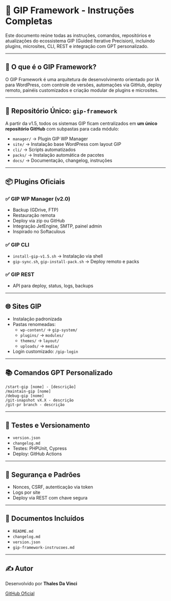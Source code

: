 # 🧠 GIP Framework - Instruções Completas

Este documento reúne todas as instruções, comandos, repositórios e atualizações do ecossistema GIP (Guided Iterative Precision), incluindo plugins, microsites, CLI, REST e integração com GPT personalizado.

---

## 🚀 O que é o GIP Framework?

O GIP Framework é uma arquitetura de desenvolvimento orientado por IA para WordPress, com controle de versões, automações via GitHub, deploy remoto, painéis customizados e criação modular de plugins e microsites.

---

## 📁 Repositório Único: `gip-framework`

A partir da v1.5, todos os sistemas GIP ficam centralizados em **um único repositório GitHub** com subpastas para cada módulo:

- `manager/` → Plugin GIP WP Manager
- `site/` → Instalação base WordPress com layout GIP
- `cli/` → Scripts automatizados
- `packs/` → Instalação automática de pacotes
- `docs/` → Documentação, changelog, instruções

---

## 📦 Plugins Oficiais

### ✅ GIP WP Manager (v2.0)
- Backup (GDrive, FTP)
- Restauração remota
- Deploy via zip ou GitHub
- Integração JetEngine, SMTP, painel admin
- Inspirado no Softaculous

### ✅ GIP CLI
- `install-gip-v1.5.sh` → Instalação via shell
- `gip-sync.sh`, `gip-install-pack.sh` → Deploy remoto e packs

### ✅ GIP REST
- API para deploy, status, logs, backups

---

## 🌐 Sites GIP

- Instalação padronizada
- Pastas renomeadas:
  - `wp-content/` → `gip-system/`
  - `plugins/` → `modules/`
  - `themes/` → `layout/`
  - `uploads/` → `media/`
- Login customizado: `/gip-login`

---

## 📚 Comandos GPT Personalizado

```
/start-gip [nome] - [descrição]
/maintain-gip [nome]
/debug-gip [nome]
/git-snapshot vX.X - descrição
/git-pr branch - descrição
```

---

## 🧪 Testes e Versionamento

- `version.json`
- `changelog.md`
- Testes: PHPUnit, Cypress
- Deploy: GitHub Actions

---

## 🔐 Segurança e Padrões

- Nonces, CSRF, autenticação via token
- Logs por site
- Deploy via REST com chave segura

---

## 📄 Documentos Incluídos

- `README.md`
- `changelog.md`
- `version.json`
- `gip-framework-instrucoes.md`

---

## ✍️ Autor

Desenvolvido por **Thales Da Vinci**

[GitHub Oficial](https://github.com/thales-da-vinci/gip-framework)